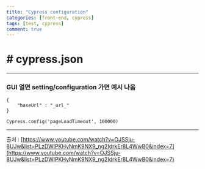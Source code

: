 ```yaml
---
title: "Cypress configuration"
categories: [front-end, cypress]
tags: [test, cypress]
comment: true
---
```


# # cypress.json

---

### GUI 열면 setting/configuration 가면 예시 나옴

```
{
    "baseUrl" : "_url_"
}
```

```
Cypress.config('pageLoadTimeout', 100000)
```

---

출처 : [https://www.youtube.com/watch?v=OJSSju-8UJw&list=PLzDWIPKHyNmK9NX9_ng2IdrkEr8L4WwB0&index=7](https://www.youtube.com/watch?v=OJSSju-8UJw&list=PLzDWIPKHyNmK9NX9_ng2IdrkEr8L4WwB0&index=7)
